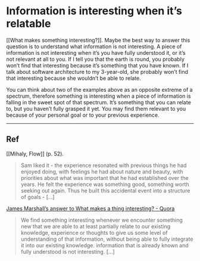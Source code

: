 # Information is interesting when it’s relatable
[[What makes something interesting?]]. Maybe the best way to answer this question is to understand what information is not interesting. A piece of information is not interesting when it’s you have fully understood it, or it’s not relevant at all to you. If I tell you that the earth is round, you probably won’t find that interesting because it’s something that you have known. If I talk about software architecture to my 3-year-old, she probably won’t find that interesting because she wouldn’t be able to relate.

You can think about two of the examples above as an opposite extreme of a spectrum, therefore something is interesting when a piece of information is falling in the sweet spot of that spectrum. It’s something that you can relate to, but you haven’t fully grasped it yet. You may find them relevant to you because of your personal goal or to your previous experience.

- - -
## Ref
[[Mihaly, Flow]] (p. 52).
> Sam liked it - the experience resonated with previous things he had enjoyed doing, with feelings he had about nature and beauty, with priorities about what was important that he had established over the years. He felt the experience was something good, something worth seeking out again. Thus he built this accidental event into a structure of goals - […]

[James Marshall’s answer to What makes a thing interesting? - Quora](https://www.quora.com/What-makes-a-thing-interesting/answer/James-Marshall-100)
> We find something interesting whenever we encounter something new that we are able to at least partially relate to our existing knowledge, experience or thoughts to give us some level of understanding of that information, without being able to fully integrate it into our existing knowledge. information that is already known and fully understood is not interesting. […]

<!-- #evergreen #information -->

<!-- {BearID:9C7A2EED-20B4-4A54-ADBD-923F43AE54D1-12820-00000E2B32310196} -->

